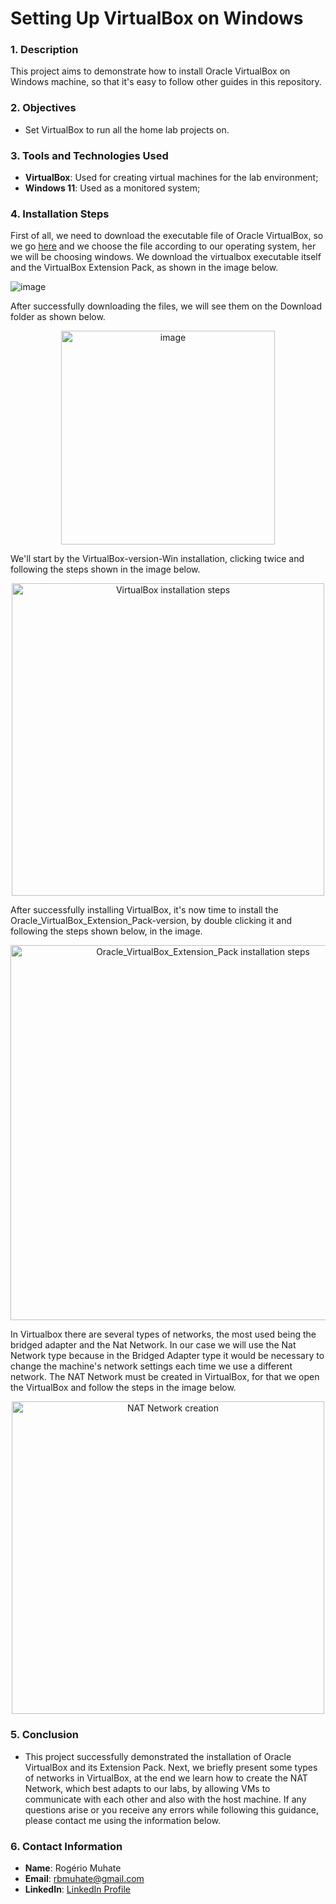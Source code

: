 # Setting Up VirtualBox on Windows

### 1. Description

This project aims to demonstrate how to install Oracle VirtualBox on Windows machine, so that it's easy to follow other guides in this repository.

### 2. Objectives

- Set VirtualBox to run all the home lab projects on.


### 3. Tools and Technologies Used

- **VirtualBox**: Used for creating virtual machines for the lab environment;
- **Windows 11**: Used as a monitored system;

### 4. Installation Steps
First of all, we need to download the executable file of Oracle VirtualBox, so we go <a href="https://www.virtualbox.org/wiki/Downloads">here</a> and we choose the file according to our operating system, her we will be choosing windows. We download the virtualbox executable itself and the VirtualBox Extension Pack, as shown in the image below.

![image](https://github.com/user-attachments/assets/3926968f-b96a-4154-a676-5d24cf2b8e30)

After successfully downloading the files, we will see them on the Download folder as shown below.

<p align="center">
<img width="342" alt="image" src="https://github.com/user-attachments/assets/e3e4a01d-7945-436d-8a1c-c19a3cee6999">
</p>

We'll start by the VirtualBox-version-Win installation, clicking twice and following the steps shown in the image below.

<p align="center">
<img width="500" alt="VirtualBox installation steps" src="https://github.com/user-attachments/assets/5f338569-26cd-4300-9656-93d8eaa29763">
</p>

After successfully installing VirtualBox, it's now time to install the Oracle_VirtualBox_Extension_Pack-version, by double clicking it and following the steps shown below, in the image.

<p align="center">
<img width="600" alt="Oracle_VirtualBox_Extension_Pack installation steps" src="https://github.com/user-attachments/assets/5f72b2d7-1ac1-45e3-8342-3d80b478476e">
</p>

In Virtualbox there are several types of networks, the most used being the bridged adapter and the Nat Network. In our case we will use the Nat Network type because in the Bridged Adapter type it would be necessary to change the machine's network settings each time we use a different network. The NAT Network must be created in VirtualBox, for that we open the VirtualBox and follow the steps in the image below.

<p align="center">
<img width="500" alt="NAT Network creation" src="https://github.com/user-attachments/assets/4c712f19-c8ff-46d8-93b5-7ba6fe62939c">
</p>


### 5. **Conclusion**
   - This project successfully demonstrated the installation of Oracle VirtualBox and its Extension Pack. Next, we briefly present some types of networks in VirtualBox, at the end we learn how to create the NAT Network, which best adapts to our labs, by allowing VMs to communicate with each other and also with the host machine. If any questions arise or you receive any errors while following this guidance, please contact me using the information below.

### 6. **Contact Information**
   - **Name**: Rogério Muhate
   - **Email**: rbmuhate@gmail.com
   - **LinkedIn**: [LinkedIn Profile](https://www.linkedin.com/in/rmuhate)
